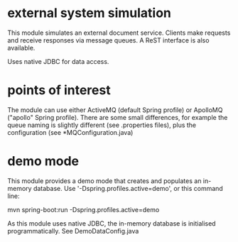# external system simulation

This module simulates an external document service. Clients make requests and receive responses via message queues.
A ReST interface is also available. 

Uses native JDBC for data access.

# points of interest

The module can use either ActiveMQ (default Spring profile) or ApolloMQ ("apollo" Spring profile). There
are some small differences, for example the queue naming is slightly different (see .properties files), plus
the configuration (see *MQConfiguration.java)

# demo mode

This module provides a demo mode that creates and populates an in-memory database. Use '-Dspring.profiles.active=demo',
or this command line:

mvn spring-boot:run -Dspring.profiles.active=demo

As this module uses native JDBC, the in-memory database is initialised programmatically. See DemoDataConfig.java

